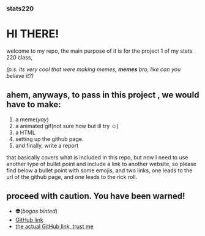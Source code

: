 ### stats220

# HI THERE!

welcome to my repo, the main purpose of it is for the project 1 of my stats 220 class,

*(p.s. its very cool that were making memes, **memes** bro, like can you believe it?)*

## ahem, anyways, to pass in this project , we would have to make:
 1. a meme(*yay*)
 2. a animated gif(not sure how but ill try ☺️)
 3. a HTML 
 4. setting up the github page.
 5. and finally, write a report
 
that basically covers what is included in this repo, but now I need to use another type of bullet point and include a link to another website, so please find below a bullet point with some emojis, and two links, one leads to the url of the github page, and one leads to the rick roll. 

## **proceed with caution. You have been warned!**

* 👽(*bogos binted*)
* [GitHub link](https://youtu.be/dQw4w9WgXcQ)
* [the actual GitHub link, trust me](https://github.com/ripsaw35/stats220)
